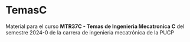 # TemasC
Material para el curso **MTR37C - Temas de Ingenieria Mecatronica C** del semestre 2024-0 de la carrera de ingenieria mecatrónica de la PUCP 
